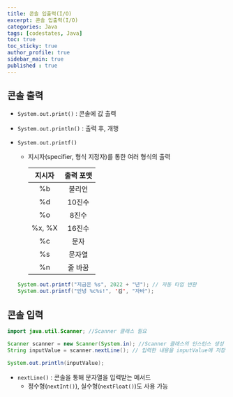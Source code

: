 ```yaml
---
title: 콘솔 입출력(I/O)
excerpt: 콘솔 입출력(I/O)
categories: Java
tags: [codestates, Java]
toc: true
toc_sticky: true
author_profile: true
sidebar_main: true
published : true
---
```

## 콘솔 출력
- ```System.out.print()``` : 콘솔에 값 출력
- ```System.out.println()``` : 출력 후, 개행
- ```System.out.printf()```
  - 지시자(specifier, 형식 지정자)를 통한 여러 형식의 출력

    |지시자|출력 포맷|
    |:-:|:-:|
    |%b|불리언|
    |%d|10진수|
    |%o|8진수|
    |%x, %X|16진수|
    |%c|문자|
    |%s|문자열|
    |%n|줄 바꿈| 

  ```java
  System.out.printf("지금은 %s", 2022 + "년"); // 자동 타입 변환
  System.out.printf("안녕 %c%s!", '김', "자바");
  ```

## 콘솔 입력

```java
import java.util.Scanner; //Scanner 클래스 필요

Scanner scanner = new Scanner(System.in); //Scanner 클래스의 인스턴스 생성
String inputValue = scanner.nextLine(); // 입력한 내용을 inputValue에 저장

System.out.println(inputValue);   
```
- ```nextLine()``` : 콘솔을 통해 문자열을 입력받는 메서드
  - 정수형(```nextInt()```), 실수형(```nextFloat()```)도 사용 가능